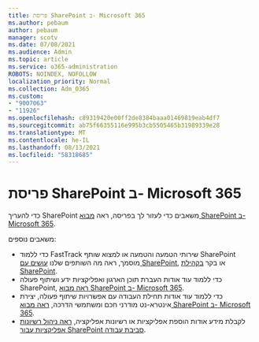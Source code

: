 ```yaml
---
title: פריסת SharePoint ב- Microsoft 365
ms.author: pebaum
author: pebaum
manager: scotv
ms.date: 07/08/2021
ms.audience: Admin
ms.topic: article
ms.service: o365-administration
ROBOTS: NOINDEX, NOFOLLOW
localization_priority: Normal
ms.collection: Adm_O365
ms.custom:
- "9007063"
- "11926"
ms.openlocfilehash: c89319420e00ff2de8384baaa01469819eab4df7
ms.sourcegitcommit: ab75f66355116e995b3cb5505465b31989339e28
ms.translationtype: MT
ms.contentlocale: he-IL
ms.lasthandoff: 08/13/2021
ms.locfileid: "58318685"
---
```

# <a name="deploy-sharepoint-in-microsoft-365"></a>פריסת SharePoint ב- Microsoft 365

כדי להעריך SharePoint משאבים כדי לעזור לך בפריסה, ראה [מבוא SharePoint ב- Microsoft 365](https://docs.microsoft.com/sharepoint/introduction). 

משאבים נוספים: 

- כדי ללמוד FastTrack שירותי הטמעה והטמעה או למצוא שותף SharePoint מוסמך, ראה מה השותפים שלנו [עושים עם SharePoint](https://docs.microsoft.com/microsoft-365/sharepoint/sharepoint-partners-sharepoint-support), או בקר [בקהילת SharePoint](https://techcommunity.microsoft.com/t5/sharepoint/ct-p/SharePoint). 
- כדי ללמוד עוד אודות העברת תוכן הארגון ואפליקציות ידע ושיתוף פעולה SharePoint, [ראה מבוא SharePoint ב- Microsoft 365](https://docs.microsoft.com/sharepoint/introduction#migration). 
- כדי ללמוד עוד אודות תחילת העבודה עם אפשרויות שיתוף פעולה, יצירת אינטרא-נט מודרני חכם ומשתמשי הדרכה, [ראה מבוא SharePoint ב- Microsoft 365](https://docs.microsoft.com/sharepoint/introduction#collaboration). 
- לקבלת מידע אודות הוספת אפליקציות או רשיונות אפליקציה, [ראה ניהול רשיונות אפליקציות עבור SharePoint סביבת עבודה](https://docs.microsoft.com/sharepoint/manage-app-licenses). 


